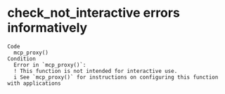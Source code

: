 # check_not_interactive errors informatively

    Code
      mcp_proxy()
    Condition
      Error in `mcp_proxy()`:
      ! This function is not intended for interactive use.
      i See `mcp_proxy()` for instructions on configuring this function with applications

